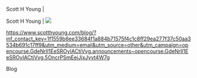 Scott H Young |

Scott H Young |
![](../_resources/60597629cf3df5ce2dc81cfbd21ea2f6.png)

https://www.scotthyoung.com/blog/?inf_contact_key=1f1559b6ee33684f1a884b71575f4c1c8ff29ea277f37c50aa3534b691c17ff9&utm_medium=email&utm_source=other&utm_campaign=opencourse.GdeNrll1EeSROyIACtiVvg.announcements~opencourse.GdeNrll1EeSROyIACtiVvg.5OncrPSmEeiJjxJyvt4W7g

Blog